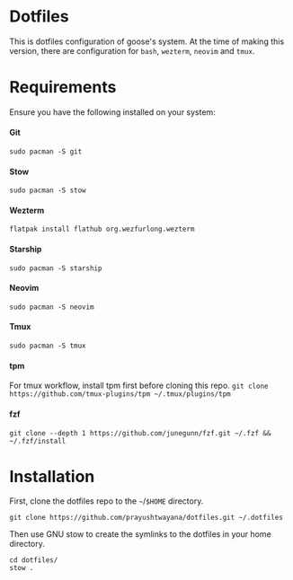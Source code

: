 # Dotfiles
This is dotfiles configuration of goose's system.
At the time of making this version, there are configuration for `bash`, `wezterm`, `neovim` and `tmux`.



# Requirements
Ensure you have the following installed on your system:  
#### Git
    sudo pacman -S git

#### Stow
    sudo pacman -S stow

#### Wezterm
    flatpak install flathub org.wezfurlong.wezterm

#### Starship
    sudo pacman -S starship

#### Neovim
    sudo pacman -S neovim

#### Tmux
    sudo pacman -S tmux

#### tpm
For tmux workflow, install tpm first before cloning this repo.
    `git clone https://github.com/tmux-plugins/tpm ~/.tmux/plugins/tpm`

#### fzf
    git clone --depth 1 https://github.com/junegunn/fzf.git ~/.fzf && ~/.fzf/install



# Installation
First, clone the dotfiles repo to the `~`/`$HOME` directory.  
```
git clone https://github.com/prayushtwayana/dotfiles.git ~/.dotfiles
```

Then use GNU stow to create the symlinks to the dotfiles in your home directory.
```
cd dotfiles/
stow .
```
